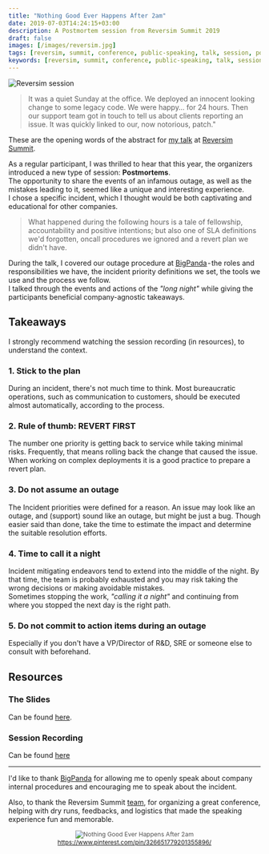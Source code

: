```yaml
---
title: "Nothing Good Ever Happens After 2am"
date: 2019-07-03T14:24:15+03:00
description: A Postmortem session from Reversim Summit 2019
draft: false
images: [/images/reversim.jpg]
tags: [reversim, summit, conference, public-speaking, talk, session, postmortem, outage, incident]
keywords: [reversim, summit, conference, public-speaking, talk, session, postmortem, outage, incident]
---
```

![Reversim session](/images/reversim.jpg)


> It was a quiet Sunday at the office. We deployed an innocent looking change to some legacy code. We
were happy… for 24 hours. Then our support team got in touch to tell us about clients reporting an
issue. It was quickly linked to our, now notorious, patch."

These are the opening words of the abstract for [my talk](https://summit2019.reversim.com/session/5c6c2441d7ca690017a9d043) at [Reversim Summit](https://summit2019.reversim.com/).

As a regular participant, I was thrilled to hear that this year, the organizers introduced a new type of session: **Postmortems**.    
The opportunity to share the events of an infamous outage, as well as the mistakes leading to it, seemed like a unique and interesting experience.    
I chose a specific incident, which I thought would be both captivating and educational for other companies.


> What happened during the following hours is a tale of fellowship, accountability and positive intentions; but also one of SLA definitions we'd forgotten, oncall procedures we ignored and a revert plan we didn't have.

During the talk, I covered our outage procedure at [BigPanda](https://www.bigpanda.io/) - the roles and responsibilities we have, the incident priority definitions we set, the tools we use and the process we follow.     
I talked through the events and actions of the _"long night"_ while giving the participants beneficial company-agnostic takeaways.

## Takeaways
I strongly recommend watching the session recording (in resources), to understand the context.

### 1. Stick to the plan
During an incident, there's not much time to think. Most bureaucratic operations, such as communication to customers, should be executed almost automatically, according to the process.
### 2. Rule of thumb: REVERT FIRST
The number one priority is getting back to service while taking minimal risks. Frequently, that means rolling back the change that caused the issue. When working on complex deployments it is a good practice to prepare a revert plan.
### 3. Do not assume an outage
The Incident priorities were defined for a reason. An issue may look like an outage, and (support) sound like an outage, but might be just a bug.
Though easier said than done, take the time to estimate the impact and determine the suitable resolution efforts.
### 4. Time to call it a night
Incident mitigating endeavors tend to extend into the middle of the night. By that time, the team is probably exhausted and you may risk taking the wrong decisions or making avoidable mistakes.    
Sometimes stopping the work, _"calling it a night"_ and continuing from where you stopped the next day is the right path.
### 5. Do not commit to action items during an outage
Especially if you don't have a VP/Director of R&D, SRE or someone else to consult with beforehand.


## Resources
### The Slides
Can be found [here](https://www.slideshare.net/DanielKorn2/nothing-good-ever-happens-after-2am).
### Session Recording
Can be found [here](https://youtu.be/vueK_1Gm93c)

---

I'd like to thank [BigPanda](https://www.bigpanda.io/) for allowing me to openly speak about company internal procedures and encouraging me to speak about the incident.

Also, to thank the Reversim Summit [team](https://summit2019.reversim.com/about), for organizing a great conference, helping with dry runs, feedbacks, and logistics that made the speaking experience fun and memorable.

<p style="
  font-size: 12px;
  text-align: center;
  color: rgba(0,0,0,.68);">
  <img src="/images/HIMYM.jpg" alt="Nothing Good Ever Happens After 2am">
  <a href="https://www.pinterest.com/pin/326651779201355896/">https://www.pinterest.com/pin/326651779201355896/</a>
</p>
